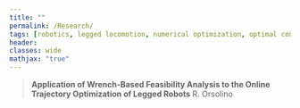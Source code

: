 ```yaml
---
title: ""
permalink: /Research/
tags: [robotics, legged locomotion, numerical optimization, optimal control]
header:
classes: wide
mathjax: "true"
---
```


>   **Application of Wrench-Based Feasibility Analysis to the Online Trajectory Optimization of Legged Robots**
R. Orsolino




